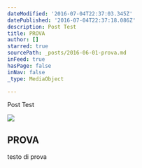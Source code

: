 ```yaml
---
dateModified: '2016-07-04T22:37:03.345Z'
datePublished: '2016-07-04T22:37:18.086Z'
description: Post Test
title: PROVA
author: []
starred: true
sourcePath: _posts/2016-06-01-prova.md
inFeed: true
hasPage: false
inNav: false
_type: MediaObject

---
```

Post Test

<article style=""><img src="https://the-grid-user-content.s3-us-west-2.amazonaws.com/c1c67a33-0c50-44ff-bae7-d77eb6ecb554.jpg" /><h1>PROVA</h1><p>testo di prova</p></article>